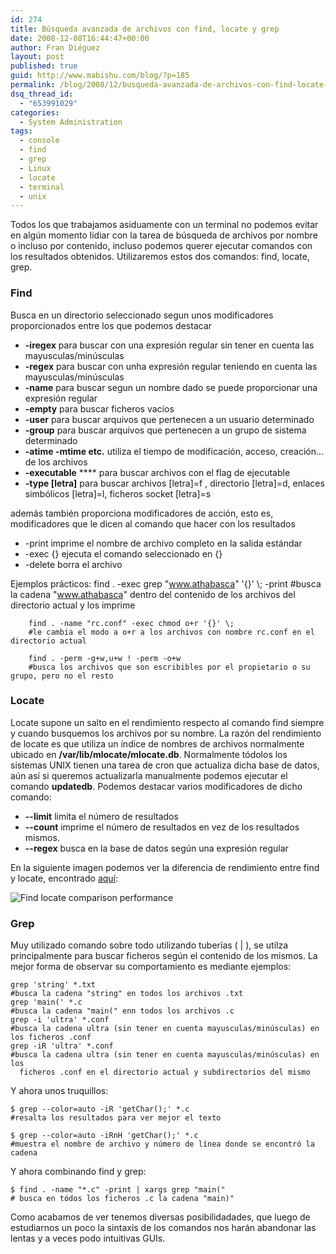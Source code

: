 ```yaml
---
id: 274
title: Búsqueda avanzada de archivos con find, locate y grep
date: 2008-12-08T16:44:47+00:00
author: Fran Diéguez
layout: post
published: true
guid: http://www.mabishu.com/blog/?p=185
permalink: /blog/2008/12/busqueda-avanzada-de-archivos-con-find-locate-y-grep/
dsq_thread_id:
  - "653991029"
categories:
  - System Administration
tags:
  - console
  - find
  - grep
  - Linux
  - locate
  - terminal
  - unix
---
```

Todos los que trabajamos asiduamente con un terminal no podemos evitar
en algún momento lidiar con la tarea de búsqueda de archivos por nombre
o incluso por contenido, incluso podemos querer ejecutar comandos con
los resultados obtenidos. Utilizaremos estos dos comandos: find, locate,
grep.

### Find

Busca en un directorio seleccionado segun unos modificadores
proporcionados entre los que podemos destacar

  - **-iregex** para buscar con una expresión regular sin tener en
    cuenta las mayusculas/minúsculas
  - **-regex** para buscar con unha expresión regular teniendo en cuenta
    las mayusculas/minúsculas
  - **-name** para buscar segun un nombre dado se puede proporcionar una
    expresión regular
  - **-empty** para buscar ficheros vacíos
  - **-user** para buscar arquivos que pertenecen a un usuario
    determinado
  - **-group** para buscar arquivos que pertenecen a un grupo de sistema
    determinado
  - **-atime -mtime etc.** utiliza el tiempo de modificación, acceso,
    creación... de los archivos
  - **-executable** **** para buscar archivos con el flag de ejecutable
  - **-type \[letra\]** para buscar archivos \[letra\]=f , directorio
    \[letra\]=d, enlaces simbólicos \[letra\]=l, ficheros socket
    \[letra\]=s

además también proporciona modificadores de acción, esto es, modificadores que le dicen al comando que hacer con los resultados

  - \-print imprime el nombre de archivo completo en la salida estándar
  - \-exec {} ejecuta el comando seleccionado en {}
  - \-delete borra el archivo

Ejemplos prácticos: find . -exec grep "www.athabasca" '{}' \\; -print \#busca la cadena "www.athabasca" dentro del contenido de los archivos del directorio actual y los imprime

```shell
    find . -name "rc.conf" -exec chmod o+r '{}' \;
    #le cambia el modo a o+r a los archivos con nombre rc.conf en el directorio actual

    find . -perm -g+w,u+w ! -perm -o+w
    #busca los archivos que son escribibles por el propietario o su grupo, pero no el resto
```
### Locate

Locate supone un salto en el rendimiento respecto al comando find siempre y cuando busquemos los archivos por su nombre. La razón del rendimiento de locate es que utiliza un índice de nombres de archivos normalmente ubicado en **/var/lib/mlocate/mlocate.db**. Normalmente tódolos los sistemas UNIX tienen una tarea de cron que actualiza dicha base de datos, aún así si queremos actualizarla manualmente podemos ejecutar el comando **updatedb**. Podemos destacar varios modificadores de dicho comando:
- **--limit** limita el número de resultados
- **--count** imprime el número de resultados en vez de los resultados mismos.
- **--regex** busca en
la base de datos según una expresión regular

En la siguiente imagen podemos ver la diferencia de rendimiento entre
find y locate, encontrado
[aquí](http://www.secguru.com/article/quick_tips_find_files_linux_file_system "Quick Tipos find files linux file system"):
<div class="aligncenter">

![Find locate comparison
performance](./findlocatecomparisonke7.png
"findlocatecomparisonke7")
</div>

### Grep

Muy utilizado comando sobre todo utilizando tuberías ( | ), se utilza principalmente para buscar ficheros según el contenido de los mismos. La mejor forma de observar su comportamiento es mediante ejemplos:

```shell
grep 'string' *.txt
#busca la cadena "string" en todos los archivos .txt
grep 'main(' *.c
#busca la cadena "main(" enn todos los archivos .c
grep -i 'ultra' *.conf
#busca la cadena ultra (sin tener en cuenta mayusculas/minúsculas) en los ficheros .conf
grep -iR 'ultra' *.conf
#busca la cadena ultra (sin tener en cuenta mayusculas/minúsculas) en los
  ficheros .conf en el directorio actual y subdirectorios del mismo
```

Y ahora unos truquillos:

```shell
$ grep --color=auto -iR 'getChar();' *.c
#resalta los resultados para ver mejor el texto

$ grep --color=auto -iRnH 'getChar();' *.c
#muestra el nombre de archivo y número de línea donde se encontró la cadena
```

Y ahora combinando find y grep:

```
$ find . -name "*.c" -print | xargs grep "main("
# busca en tódos los ficheros .c la cadena "main)"
```

Como acabamos de ver tenemos diversas posibilidadades, que luego de estudiarnos un poco la sintaxis de los comandos nos harán abandonar las lentas y a veces podo intuitivas GUIs.
